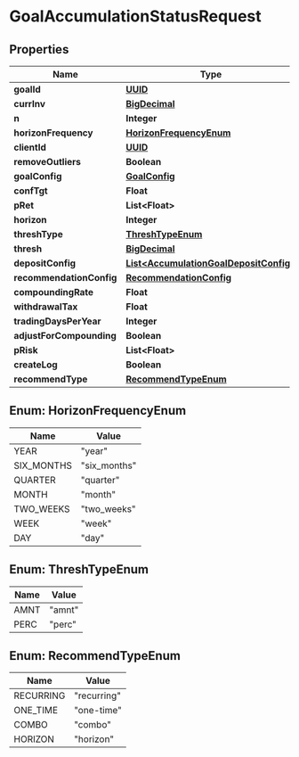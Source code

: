 
# GoalAccumulationStatusRequest

## Properties
Name | Type | Description | Notes
------------ | ------------- | ------------- | -------------
**goalId** | [**UUID**](UUID.md) |  |  [optional]
**currInv** | [**BigDecimal**](BigDecimal.md) |  |  [optional]
**n** | **Integer** |  |  [optional]
**horizonFrequency** | [**HorizonFrequencyEnum**](#HorizonFrequencyEnum) |  |  [optional]
**clientId** | [**UUID**](UUID.md) |  |  [optional]
**removeOutliers** | **Boolean** |  |  [optional]
**goalConfig** | [**GoalConfig**](GoalConfig.md) |  |  [optional]
**confTgt** | **Float** |  |  [optional]
**pRet** | **List&lt;Float&gt;** |  | 
**horizon** | **Integer** |  |  [optional]
**threshType** | [**ThreshTypeEnum**](#ThreshTypeEnum) |  |  [optional]
**thresh** | [**BigDecimal**](BigDecimal.md) |  |  [optional]
**depositConfig** | [**List&lt;AccumulationGoalDepositConfig&gt;**](AccumulationGoalDepositConfig.md) |  |  [optional]
**recommendationConfig** | [**RecommendationConfig**](RecommendationConfig.md) |  |  [optional]
**compoundingRate** | **Float** |  |  [optional]
**withdrawalTax** | **Float** |  |  [optional]
**tradingDaysPerYear** | **Integer** |  |  [optional]
**adjustForCompounding** | **Boolean** |  |  [optional]
**pRisk** | **List&lt;Float&gt;** |  | 
**createLog** | **Boolean** |  |  [optional]
**recommendType** | [**RecommendTypeEnum**](#RecommendTypeEnum) |  |  [optional]


<a name="HorizonFrequencyEnum"></a>
## Enum: HorizonFrequencyEnum
Name | Value
---- | -----
YEAR | &quot;year&quot;
SIX_MONTHS | &quot;six_months&quot;
QUARTER | &quot;quarter&quot;
MONTH | &quot;month&quot;
TWO_WEEKS | &quot;two_weeks&quot;
WEEK | &quot;week&quot;
DAY | &quot;day&quot;


<a name="ThreshTypeEnum"></a>
## Enum: ThreshTypeEnum
Name | Value
---- | -----
AMNT | &quot;amnt&quot;
PERC | &quot;perc&quot;


<a name="RecommendTypeEnum"></a>
## Enum: RecommendTypeEnum
Name | Value
---- | -----
RECURRING | &quot;recurring&quot;
ONE_TIME | &quot;one-time&quot;
COMBO | &quot;combo&quot;
HORIZON | &quot;horizon&quot;



